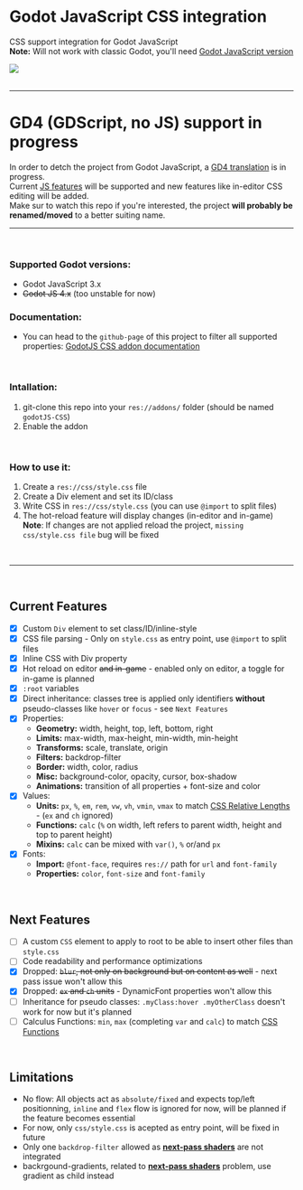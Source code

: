 # Godot JavaScript CSS integration

CSS support integration for Godot JavaScript<br/>
**Note:** Will not work with classic Godot, you'll need [Godot JavaScript version](https://github.com/Geequlim/ECMAScript)

<img src="https://i.imgur.com/EAs5xVO.png"/><br/><br/>

<hr>

# GD4 (GDScript, no JS) support in progress
In order to detch the project from Godot JavaScript, a [GD4 translation](https://github.com/why-try313/godotJS-CSS/issues/1) is in progress.<br>
Current [JS features](https://why-try313.github.io/godotJS-CSS/) will be supported and new features like in-editor CSS editing will be added.<br>
Make sur to watch this repo if you're interested, the project <b>will probably be renamed/moved</b> to a better suiting name.

<hr>
<br>

### Supported Godot versions:
- Godot JavaScript 3.x
- <s>Godot JS 4.x</s> (too unstable for now)

### Documentation:
- You can head to the `github-page` of this project to filter all supported properties: [GodotJS CSS addon documentation](https://why-try313.github.io/godotJS-CSS/)


<br>

### Intallation:
1. git-clone this repo into your `res://addons/` folder (should be named `godotJS-CSS`)
2. Enable the addon

<br>

### How to use it:
1. Create a `res://css/style.css` file
2. Create a Div element and set its ID/class
3. Write CSS in `res://css/style.css` (you can use `@import` to split files)
4. The hot-reload feature will display changes (in-editor and in-game)<br/>
**Note**: If changes are not applied reload the project, `missing css/style.css file` bug will be fixed

<br/>
<hr/>
<br/>

## Current Features
- [x] Custom `Div` element to set class/ID/inline-style
- [x] CSS file parsing - Only on `style.css` as entry point, use `@import` to split files
- [x] Inline CSS with Div property
- [x] Hot reload on editor ~~and in-game~~ - enabled only on editor, a toggle for in-game is planned
- [x] `:root` variables
- [x] Direct inheritance: classes tree is applied only identifiers **without** pseudo-classes like `hover` or `focus` - see `Next Features`
- [x] Properties:
  - **Geometry:** width, height, top, left, bottom, right
  - **Limits:** max-width, max-height, min-width, min-height
  - **Transforms:** scale, translate, origin
  - **Filters:** backdrop-filter
  - **Border:** width, color, radius
  - **Misc:** background-color, opacity, cursor, box-shadow
  - **Animations:** transition of all properties + font-size and color
- [x] Values:
  - **Units:** `px`, `%`, `em`, `rem`, `vw`, `vh`, `vmin`, `vmax` to match [CSS Relative Lengths](https://www.w3schools.com/cssref/css_units.php) - (`ex` and `ch` ignored)
  - **Functions:** `calc` (`%` on width, left refers to parent width, height and top to parent height)
  - **Mixins:** `calc` can be mixed with `var()`, `%` or/and `px`
- [x] Fonts:
  - **Import:** `@font-face`, requires `res://` path for `url` and `font-family`
  - **Properties:** `color`, `font-size` and `font-family`

<br>

## Next Features
- [ ] A custom `CSS` element to apply to root to be able to insert other files than `style.css`
- [ ] Code readability and performance optimizations
- [x] Dropped: <s>`blur`, not only on background but on content as well</s> - next pass issue won't allow this
- [x] Dropped: <s>`ex` and `ch` units</s> - DynamicFont properties won't allow this
- [ ] Inheritance for pseudo classes: `.myClass:hover .myOtherClass` doesn't work for now but it's planned
- [ ] Calculus Functions: `min`, `max` (completing `var` and `calc`) to match [CSS Functions](https://www.w3schools.com/cssref/css_functions.php) 

<br>

## Limitations
- No flow: All objects act as `absolute/fixed` and expects top/left positionning, `inline` and `flex` flow is ignored for now, will be planned if the feature becomes essential
- For now, only `css/style.css` is acepted as entry point, will be fixed in future
- Only one `backdrop-filter` allowed as [**next-pass shaders**](https://github.com/godotengine/godot/issues/64873) are not integrated
- backrgound-gradients, related to [**next-pass shaders**](https://github.com/godotengine/godot/issues/64873) problem, use gradient as child instead

